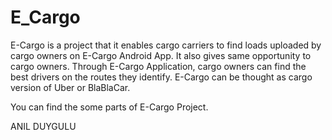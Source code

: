 # E_Cargo

E-Cargo is a project that it enables cargo carriers to find loads uploaded by cargo owners on E-Cargo Android App. It also gives same opportunity to cargo owners. Through E-Cargo Application, cargo owners can find the best drivers on the routes they identify. E-Cargo can be thought as cargo version of Uber or BlaBlaCar.

You can find the some parts of E-Cargo Project.

ANIL DUYGULU

